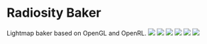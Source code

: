 # Radiosity Baker
Lightmap baker based on OpenGL and OpenRL.
![](https://github.com/Aix3D/OpenRL_Baker/blob/master/screenshot0.bmp)
![](https://github.com/Aix3D/OpenRL_Baker/blob/master/screenshot1.bmp)
![](https://github.com/Aix3D/OpenRL_Baker/blob/master/screenshot2.bmp)
![](https://github.com/Aix3D/OpenRL_Baker/blob/master/screenshot3.bmp)
![](https://github.com/Aix3D/OpenRL_Baker/blob/master/screenshot4.bmp)
![](https://github.com/Aix3D/OpenRL_Baker/blob/master/screenshot5.bmp)